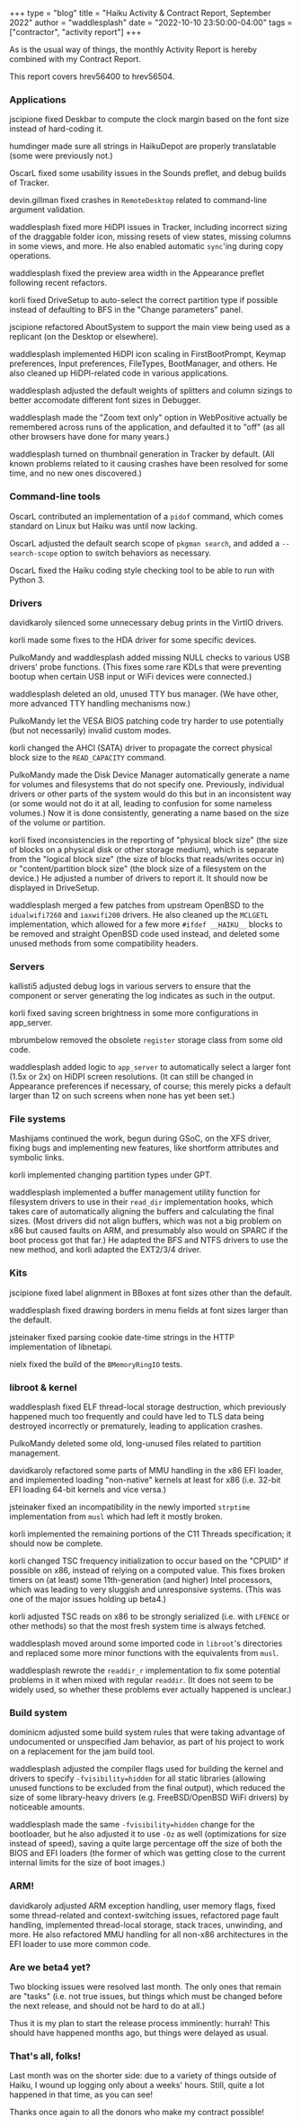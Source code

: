 +++
type = "blog"
title = "Haiku Activity & Contract Report, September 2022"
author = "waddlesplash"
date = "2022-10-10 23:50:00-04:00"
tags = ["contractor", "activity report"]
+++

As is the usual way of things, the monthly Activity Report is hereby combined with my Contract Report.

This report covers hrev56400 to hrev56504.

<!--more-->

### Applications

jscipione fixed Deskbar to compute the clock margin based on the font size instead of hard-coding it.

humdinger made sure all strings in HaikuDepot are properly translatable (some were previously not.)

OscarL fixed some usability issues in the Sounds preflet, and debug builds of Tracker.

devin.gillman fixed crashes in `RemoteDesktop` related to command-line argument validation.

waddlesplash fixed more HiDPI issues in Tracker, including incorrect sizing of the draggable folder icon, missing resets of view states, missing columns in some views, and more. He also enabled automatic `sync`'ing during copy operations.

waddlesplash fixed the preview area width in the Appearance preflet following recent refactors.

korli fixed DriveSetup to auto-select the correct partition type if possible instead of defaulting to BFS in the "Change parameters" panel.

jscipione refactored AboutSystem to support the main view being used as a replicant (on the Desktop or elsewhere).

waddlesplash implemented HiDPI icon scaling in FirstBootPrompt, Keymap preferences, Input preferences, FileTypes, BootManager, and others. He also cleaned up HiDPI-related code in various applications.

waddlesplash adjusted the default weights of splitters and column sizings to better accomodate different font sizes in Debugger.

waddlesplash made the "Zoom text only" option in WebPositive actually be remembered across runs of the application, and defaulted it to "off" (as all other browsers have done for many years.)

waddlesplash turned on thumbnail generation in Tracker by default. (All known problems related to it causing crashes have been resolved for some time, and no new ones discovered.)

### Command-line tools

OscarL contributed an implementation of a `pidof` command, which comes standard on Linux but Haiku was until now lacking.

OscarL adjusted the default search scope of `pkgman search`, and added a `--search-scope` option to switch behaviors as necessary.

OscarL fixed the Haiku coding style checking tool to be able to run with Python 3.

### Drivers

davidkaroly silenced some unnecessary debug prints in the VirtIO drivers.

korli made some fixes to the HDA driver for some specific devices.

PulkoMandy and waddlesplash added missing NULL checks to various USB drivers' probe functions. (This fixes some rare KDLs that were preventing bootup when certain USB input or WiFi devices were connected.)

waddlesplash deleted an old, unused TTY bus manager. (We have other, more advanced TTY handling mechanisms now.)

PulkoMandy let the VESA BIOS patching code try harder to use potentially (but not necessarily) invalid custom modes.

korli changed the AHCI (SATA) driver to propagate the correct physical block size to the `READ_CAPACITY` command.

PulkoMandy made the Disk Device Manager automatically generate a name for volumes and filesystems that do not specify one. Previously, individual drivers or other parts of the system would do this but in an inconsistent way (or some would not do it at all, leading to confusion for some nameless volumes.) Now it is done consistently, generating a name based on the size of the volume or partition.

korli fixed inconsistencies in the reporting of "physical block size" (the size of blocks on a physical disk or other storage medium), which is separate from the "logical block size" (the size of blocks that reads/writes occur in) or "content/partition block size" (the block size of a filesystem on the device.) He adjusted a number of drivers to report it. It should now be displayed in DriveSetup.

waddlesplash merged a few patches from upstream OpenBSD to the `idualwifi7260` and `iaxwifi200` drivers. He also cleaned up the `MCLGETL` implementation, which allowed for a few more `#ifdef __HAIKU__` blocks to be removed and straight OpenBSD code used instead, and deleted some unused methods from some compatibility headers.

### Servers

kallisti5 adjusted debug logs in various servers to ensure that the component or server generating the log indicates as such in the output.

korli fixed saving screen brightness in some more configurations in app_server.

mbrumbelow removed the obsolete `register` storage class from some old code.

waddlesplash added logic to `app_server` to automatically select a larger font (1.5x or 2x) on HiDPI screen resolutions. (It can still be changed in Appearance preferences if necessary, of course; this merely picks a default larger than 12 on such screens when none has yet been set.)

### File systems

Mashijams continued the work, begun during GSoC, on the XFS driver, fixing bugs and implementing new features, like shortform attributes and symbolic links.

korli implemented changing partition types under GPT.

waddlesplash implemented a buffer management utility function for filesystem drivers to use in their `read_dir` implementation hooks, which takes care of automatically aligning the buffers and calculating the final sizes. (Most drivers did not align buffers, which was not a big problem on x86 but caused faults on ARM, and presumably also would on SPARC if the boot process got that far.) He adapted the BFS and NTFS drivers to use the new method, and korli adapted the EXT2/3/4 driver.

### Kits

jscipione fixed label alignment in BBoxes at font sizes other than the default.

waddlesplash fixed drawing borders in menu fields at font sizes larger than the default.

jsteinaker fixed parsing cookie date-time strings in the HTTP implementation of libnetapi.

nielx fixed the build of the `BMemoryRingIO` tests.

### libroot & kernel

waddlesplash fixed ELF thread-local storage destruction, which previously happened much too frequently and could have led to TLS data being destroyed incorrectly or prematurely, leading to application crashes.

PulkoMandy deleted some old, long-unused files related to partition management.

davidkaroly refactored some parts of MMU handling in the x86 EFI loader, and implemented loading "non-native" kernels at least for x86 (i.e. 32-bit EFI loading 64-bit kernels and vice versa.)

jsteinaker fixed an incompatibility in the newly imported `strptime` implementation from `musl` which had left it mostly broken.

korli implemented the remaining portions of the C11 Threads specification; it should now be complete.

korli changed TSC frequency initialization to occur based on the "CPUID" if possible on x86, instead of relying on a computed value. This fixes broken timers on (at least) some 11th-generation (and higher) Intel processors, which was leading to very sluggish and unresponsive systems. (This was one of the major issues holding up beta4.)

korli adjusted TSC reads on x86 to be strongly serialized (i.e. with `LFENCE` or other methods) so that the most fresh system time is always fetched.

waddlesplash moved around some imported code in `libroot`'s directories and replaced some more minor functions with the equivalents from `musl`.

waddlesplash rewrote the `readdir_r` implementation to fix some potential problems in it when mixed with regular `readdir`. (It does not seem to be widely used, so whether these problems ever actually happened is unclear.)

### Build system

dominicm adjusted some build system rules that were taking advantage of undocumented or unspecified Jam behavior, as part of his project to work on a replacement for the jam build tool.

waddlesplash adjusted the compiler flags used for building the kernel and drivers to specify `-fvisibility=hidden` for all static libraries (allowing unused functions to be excluded from the final output), which reduced the size of some library-heavy drivers (e.g. FreeBSD/OpenBSD WiFi drivers) by noticeable amounts.

waddlesplash made the same `-fvisibility=hidden` change for the bootloader, but he also adjusted it to use `-Oz` as well (optimizations for size instead of speed), saving a quite large percentage off the size of both the BIOS and EFI loaders (the former of which was getting close to the current internal limits for the size of boot images.)

### ARM!

davidkaroly adjusted ARM exception handling, user memory flags, fixed some thread-related and context-switching issues, refactored page fault handling, implemented thread-local storage, stack traces, unwinding, and more. He also refactored MMU handling for all non-x86 architectures in the EFI loader to use more common code.

### Are we beta4 yet?

Two blocking issues were resolved last month. The only ones that remain are "tasks" (i.e. not true issues, but things which must be changed before the next release, and should not be hard to do at all.)

Thus it is my plan to start the release process imminently: hurrah! This should have happened months ago, but things were delayed as usual.

### That's all, folks!

Last month was on the shorter side: due to a variety of things outside of Haiku, I wound up logging only about a weeks' hours. Still, quite a lot happened in that time, as you can see!

Thanks once again to all the donors who make my contract possible!

